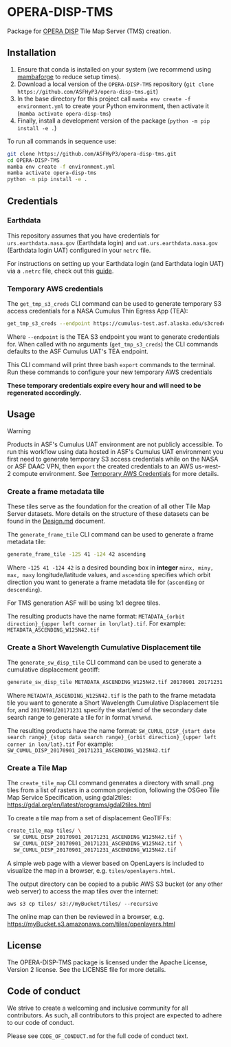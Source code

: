 # OPERA-DISP-TMS

Package for [OPERA DISP](https://www.jpl.nasa.gov/go/opera/products/disp-product-suite/) Tile Map Server (TMS) creation.

## Installation
1. Ensure that conda is installed on your system (we recommend using [mambaforge](https://github.com/conda-forge/miniforge#mambaforge) to reduce setup times).
2. Download a local version of the `OPERA-DISP-TMS` repository (`git clone https://github.com/ASFHyP3/opera-disp-tms.git`)
3. In the base directory for this project call `mamba env create -f environment.yml` to create your Python environment, then activate it (`mamba activate opera-disp-tms`)
4. Finally, install a development version of the package (`python -m pip install -e .`)

To run all commands in sequence use:
```bash
git clone https://github.com/ASFHyP3/opera-disp-tms.git 
cd OPERA-DISP-TMS
mamba env create -f environment.yml
mamba activate opera-disp-tms
python -m pip install -e .
```

## Credentials
### Earthdata
This repository assumes that you have credentials for `urs.earthdata.nasa.gov` (Earthdata login) and `uat.urs.earthdata.nasa.gov` (Earthdata login UAT) configured in your `netrc` file.

For instructions on setting up your Earthdata login (and Earthdata login UAT) via a `.netrc` file, check out this [guide](https://harmony.earthdata.nasa.gov/docs#getting-started).

### Temporary AWS credentials
The `get_tmp_s3_creds` CLI command can be used to generate temporary S3 access credentials for a NASA Cumulus Thin Egress App (TEA):
```bash
get_tmp_s3_creds --endpoint https://cumulus-test.asf.alaska.edu/s3credentials
```
Where `--endpoint` is the TEA S3 endpoint you want to generate credentials for. When called with no arguments (`get_tmp_s3_creds`) the CLI commands defaults to the ASF Cumulus UAT's TEA endpoint.

This CLI command will print three bash `export` commands to the terminal. Run these commands to configure your new temporary AWS credentials

**These temporary credentials expire every hour and will need to be regenerated accordingly.**

## Usage
> [!WARNING]
> Products in ASF's Cumulus UAT environment are not publicly accessible. To run this workflow using data hosted in ASF's Cumulus UAT environment you first need to generate temporary S3 access credentials while on the NASA or ASF DAAC VPN, then `export` the created credentials to an AWS us-west-2 compute environment. See [Temporary AWS Credentials](#temporary-aws-credentials) for more details.

### Create a frame metadata tile
These tiles serve as the foundation for the creation of all other Tile Map Server datasets. More details on the structure of these datasets can be found in the [Design.md](https://github.com/ASFHyP3/OPERA-DISP-TMS/blob/develop/Design.md) document.

The `generate_frame_tile` CLI command can be used to generate a frame metadata tile:
```bash
generate_frame_tile -125 41 -124 42 ascending
```
Where `-125 41 -124 42` is a desired bounding box in **integer** `minx, miny, max, maxy` longitude/latitude values, and `ascending` specifies which orbit direction you want to generate a frame metadata tile for (`ascending` or `descending`).

For TMS generation ASF will be using 1x1 degree tiles.

The resulting products have the name format:
`METADATA_{orbit direction}_{upper left corner in lon/lat}.tif`.
For example:
`METADATA_ASCENDING_W125N42.tif`

### Create a Short Wavelength Cumulative Displacement tile
The `generate_sw_disp_tile` CLI command can be used to generate a cumulative displacement geotiff:
```bash
generate_sw_disp_tile METADATA_ASCENDING_W125N42.tif 20170901 20171231
```
Where `METADATA_ASCENDING_W125N42.tif` is the path to the frame metadata tile you want to generate a Short Wavelength Cumulative Displacement tile for, and `20170901`/`20171231` specify the start/end of the secondary date search range to generate a tile for in format `%Y%m%d`.

The resulting products have the name format:
`SW_CUMUL_DISP_{start date search range}_{stop data search range}_{orbit direction}_{upper left corner in lon/lat}.tif`
For example:
`SW_CUMUL_DISP_20170901_20171231_ASCENDING_W125N42.tif`

### Create a Tile Map
The `create_tile_map` CLI command generates a directory with small .png tiles from a list of rasters in a common projection, following the OSGeo Tile Map Service Specification, using gdal2tiles: https://gdal.org/en/latest/programs/gdal2tiles.html

To create a tile map from a set of displacement GeoTIFFs:
```bash
create_tile_map tiles/ \
  SW_CUMUL_DISP_20170901_20171231_ASCENDING_W125N42.tif \
  SW_CUMUL_DISP_20170901_20171231_ASCENDING_W125N42.tif \
  SW_CUMUL_DISP_20170901_20171231_ASCENDING_W125N42.tif
```

A simple web page with a viewer based on OpenLayers is included to visualize the map in a browser, e.g. `tiles/openlayers.html`.

The output directory can be copied to a public AWS S3 bucket (or any other web server) to access the map tiles over the internet:
```
aws s3 cp tiles/ s3://myBucket/tiles/ --recursive
```
The online map can then be reviewed in a browser, e.g. https://myBucket.s3.amazonaws.com/tiles/openlayers.html

## License
The OPERA-DISP-TMS package is licensed under the Apache License, Version 2 license. See the LICENSE file for more details.

## Code of conduct
We strive to create a welcoming and inclusive community for all contributors. As such, all contributors to this project are expected to adhere to our code of conduct.

Please see `CODE_OF_CONDUCT.md` for the full code of conduct text.
